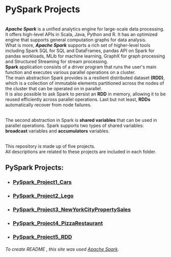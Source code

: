# PySpark Projects
<br /> ***Apache Spark*** is a unified analytics engine for large-scale data processing. 
<br />It offers high-level APIs in Scala, Java, Python and R. It has an optimized engine that supports general computation graphs for data analysis.
<br />What is more, ***Apache Spark*** supports a rich set of higher-level tools including Spark SQL for SQL and DataFrames, pandas API on Spark for pandas workloads, MLib for machine learning, GraphX for graph processing and Structured Streaming for stream processing.
<br />**Spark** application consists of a driver program that runs the user's main function and executes various parallel operations on a cluster. 
<br />The main abstraction Spark provides is a resilient distributed dataset **(RDD)**, which is a collection of immutable elements partitioned across the nodes of the cluster that can be operated on in parallel. 
<br />It is also possible to ask Spark to persist an **RDD** in memory, allowing it to be reused efficiently across parallel operations. Last but not least, **RDDs** automatically recover from node failures.

<br />The second abstraction in Spark is **shared variables** that can be used in parallel operations. Spark supports two types of shared variables: **broadcast** variables and **accumulators** variables.

<br />This repository is made up of five projects.
<br />All descriptions are related to these projects are included in each folder.

## PySpark Projects:
- ### [PySpark_Project1_Cars](https://github.com/Longwinter93/PySpark_Projects/tree/main/PySpark_Project1_Cars)
- ### [PySpark_Project2_Lego](https://github.com/Longwinter93/PySpark_Projects/tree/main/PySpark_Project2_Lego)
- ### [PySpark_Project3_NewYorkCityPropertySales](https://github.com/Longwinter93/PySpark_Projects/tree/main/PySpark_Project3_NewYorkCityPropertySales)
- ### [PySpark_Project4_PizzaRestaurant](https://github.com/Longwinter93/PySpark_Projects/tree/main/PySpark_Project4_PizzaRestaurant)
- ### [PySpark_Project5_RDD](https://github.com/Longwinter93/PySpark_Projects/tree/main/PySpark_Project5_RDD)

###### To create README , this site was used [Apache Spark](https://spark.apache.org/docs/latest/rdd-programming-guide.html#overview).
